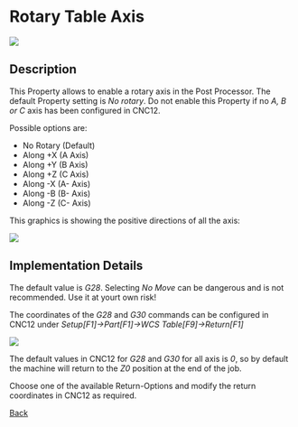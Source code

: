 # Rotary Table Axis

![](/images/pp016.PNG)

## Description
This Property allows to enable a rotary axis in the Post Processor. The default Property setting is *No rotary*. Do not enable this Property if no *A, B or C* axis has been configured in CNC12. 

Possible options are:

* No Rotary (Default)
* Along +X (A Axis)
* Along +Y (B Axis)
* Along +Z (C Axis)
* Along -X (A- Axis)
* Along -B (B- Axis)
* Along -Z (C- Axis)

This graphics is showing the positive directions of all the axis:

![](/images/pp017.JPG)




## Implementation Details
The default value is *G28*. Selecting *No Move* can be dangerous and is not recommended. Use it at yourt own risk!

The coordinates of the *G28* and *G30* commands can be configured in CNC12 under *Setup[F1]->Part[F1]->WCS Table[F9]->Return[F1]*

![](/images/pp014.PNG)

The default values in CNC12 for *G28* and *G30* for all axis is *0*, so by default the machine will return to the *Z0* position at the end of the job.

Choose one of the available Return-Options and modify the return coordinates in CNC12 as required.


[Back](index.md)